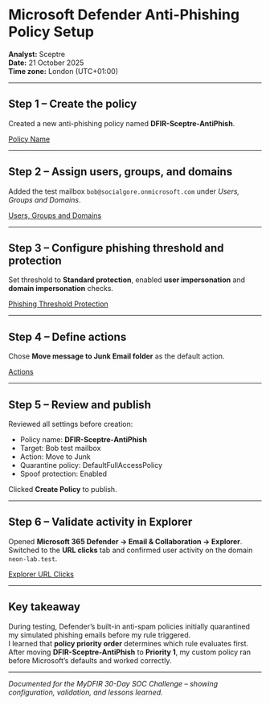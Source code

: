 # Microsoft Defender Anti-Phishing Policy Setup

**Analyst:** Sceptre  
**Date:** 21 October 2025  
**Time zone:** London (UTC+01:00)

---

## Step 1 – Create the policy
Created a new anti-phishing policy named **DFIR-Sceptre-AntiPhish**.

[Policy Name](../Screenshots/PolicyName.PNG)

---

## Step 2 – Assign users, groups, and domains
Added the test mailbox `bob@socialgore.onmicrosoft.com` under *Users, Groups and Domains*.

[Users, Groups and Domains](../Screenshots/Users_Groups_Domains.PNG)

---

## Step 3 – Configure phishing threshold and protection
Set threshold to **Standard protection**, enabled **user impersonation** and **domain impersonation** checks.

[Phishing Threshold Protection](../Screenshots/Phishing_Threshold_Protection.PNG)

---

## Step 4 – Define actions
Chose **Move message to Junk Email folder** as the default action.

[Actions](../Screenshots/Actions.PNG)



---

## Step 5 – Review and publish
Reviewed all settings before creation:

- Policy name: **DFIR-Sceptre-AntiPhish**  
- Target: Bob test mailbox  
- Action: Move to Junk  
- Quarantine policy: DefaultFullAccessPolicy  
- Spoof protection: Enabled  

Clicked **Create Policy** to publish.

---

## Step 6 – Validate activity in Explorer
Opened **Microsoft 365 Defender → Email & Collaboration → Explorer**.  
Switched to the **URL clicks** tab and confirmed user activity on the domain `neon-lab.test`.

[Explorer URL Clicks](../Screenshots/Explorer_URL_Clicks.PNG)


---

## Key takeaway
During testing, Defender’s built-in anti-spam policies initially quarantined my simulated phishing emails before my rule triggered.  
I learned that **policy priority order** determines which rule evaluates first.  
After moving **DFIR-Sceptre-AntiPhish** to **Priority 1**, my custom policy ran before Microsoft’s defaults and worked correctly.

---

*Documented for the MyDFIR 30-Day SOC Challenge – showing configuration, validation, and lessons learned.*
